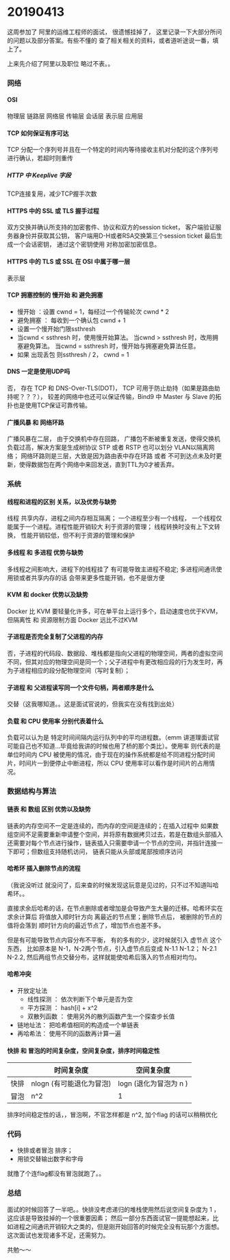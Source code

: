 # 20190413
这周参加了 阿里的运维工程师的面试， 很遗憾挂掉了， 这里记录一下大部分所问的问题以及部分答案。有些不懂的 查了相关相关的资料，或者道听途说一番，填上了。

上来先介绍了阿里以及职位 略过不表。。

### 网络
#### OSI
  物理层 链路层 网络层 传输层 会话层 表示层 应用层
#### TCP 如何保证有序可达
  TCP 分配一个序列号并且在一个特定的时间内等待接收主机对分配的这个序列号进行确认，若超时则重传
##### HTTP 中 Keeplive 字段
  TCP连接复用，减少TCP握手次数
#### HTTPS 中的 SSL 或 TLS 握手过程
  双方交换并确认所支持的加密套件、协议和双方的session ticket， 客户端验证服务器身份并获取其公钥， 客户端用D-H或者RSA交换第三个session ticket 最后生成一个会话密钥， 通过这个密钥使用 对称加密加密信息。

#### HTTPS 中的 TLS 或 SSL 在 OSI 中属于哪一层
  表示层

#### TCP 拥塞控制的 慢开始 和 避免拥塞
  - 慢开始 ：设置 cwnd = 1，每经过一个传输轮次 cwnd * 2
  - 避免拥塞 ： 每收到一个确认包 cwnd + 1
  - 设置一个慢开始门限ssthresh
  - 当cwnd < ssthresh 时，使用慢开始算法。
    当cwnd > ssthresh 时，改用拥塞避免算法。
    当cwnd = ssthresh 时，慢开始与拥塞避免算法任意。
  - 如果 出现丢包 则ssthresh / 2， cwnd = 1
#### DNS 一定是使用UDP吗
  否， 存在 TCP 和 DNS-Over-TLS(DOT)， TCP 可用于防止劫持（如果是路由劫持呢？？？）， 较差的网络中也还可以保证传输，Bind9 中 Master 与 Slave 的拓扑也是使用TCP保证可靠传输。
#### 广播风暴 和 网络环路
  广播风暴在二层， 由于交换机中存在回路， 广播包不断被重复发送，使得交换机负载过高，解决方案是生成树协议 STP 或者 RSTP 也可以划分 VLAN以隔离网络； 网络环路则是三层，大致是因为路由表中存在环路 或者 不可到达点未及时更新，使得数据包在两个网络中来回发送，直到TTL为0才被丢弃。


### 系统
#### 线程和进程的区别 关系，以及优势与缺势
  线程 共享内存，进程之间内存相互隔离； 一个进程至少有一个线程， 一个线程仅能属于一个进程。进程性能开销较大 利于资源的管理； 线程转换时没有上下文转换， 性能开销较低，但不利于资源的管理和保护
#### 多线程 和 多进程 优势与缺势
  多线程之间影响大，进程下的线程挂了 有可能导致主进程不稳定; 多进程间通讯使用锁或者共享内存的话 会带来更多性能开销，也不是很方便

#### KVM 和 docker 优势以及缺势
  Docker 比 KVM 要轻量化许多，可在单平台上运行多个，启动速度也优于KVM，但隔离性 和 资源限制方面 Docker 远比不过KVM

#### 子进程是否完全复制了父进程的内存
  否，子进程的代码段、数据段、堆栈都是指向父进程的物理空间，两者的虚拟空间不同，但其对应的物理空间是同一个；父子进程中有更改相应段的行为发生时，再为子进程相应的段分配物理空间（写时复制）；
  
#### 子进程 和 父进程读写同一个文件句柄，两者顺序是什么
  交替（这我哪知道。。这是面试官说的，但我实在没有找到出处）

#### 负载 和 CPU 使用率 分别代表着什么
  负载可以认为是 特定时间间隔内运行队列中的平均进程数。（emm 讲道理面试官可能自己也不知道…毕竟给我讲的时候也用了桥的那个类比）。使用率 则代表的是 单位时间内 CPU 被使用的情况，由于现在的操作系统都是给不同进程分配时间片，时间片一到便停止中断进程，所以 CPU 使用率可以看作是时间片的占用情况。


### 数据结构与算法

#### 链表 和 数组 区别 优势以及缺势
  链表的内存空间不一定是连续的，而内存的空间是连续的；在插入过程中 如果数组空间不足需要重新申请整个空间，并将原有数据拷贝过去，若是在数组头部插入还需要对每个节点进行操作，链表插入只需要申请一个节点的空间，并指针连接一下即可；但数组支持随机访问， 链表只能从头部或尾部按顺序访问

#### 哈希环 插入删除节点的流程
（我说没听过 就没问了，后来查的时候发现这玩意是见过的，只不过不知道叫哈希环。。

直接求余后哈希的话，在节点删除或者增加是会导致产生大量的迁移。哈希环实在求余计算后 将值放入顺时针方向 离最近的节点里；删除节点后， 被删除的节点的值将会落到 顺时针方向的最近节点了，增加节点也差不多。

但是有可能导致节点内容分布不平衡， 有的多有的少，这时候就引入 虚节点 这个东西， 比如原本是 N-1，N-2两个节点，引入虚节点后变成 N-1.1 N-1.2； N-2.1 N-2.2, 然后两组节点交替分布，这样就能使哈希后落入的节点相对均匀。

#### 哈希冲突
  - 开放定址法 
    - 线性探测 ： 依次判断下个单元是否为空
    - 平方探测 ： hash[i] + x^2 
    - 双散列函数 ： 使用另外的散列函数产生一个探查步长值
  - 链地址法： 把哈希值相同的构造成一个单链表
  - 再哈希法： 使用不同的函数再计算一遍
  
#### 快排 和 冒泡的时间复杂度，空间复杂度，排序时间稳定性
|   | 时间复杂度 | 空间复杂度 |
|---|---|---|
快排 | nlogn (有可能退化为冒泡) | logn (退化为冒泡为 n ) |
冒泡 | n^2 | 1

排序时间稳定性的话，，冒泡啊，不官怎样都是 n^2, 加个flag 的话可以稍稍优化

### 代码
- 快排或者冒泡 排序；
- 用锁交替输出数字和字母

就撸了个连flag都没有冒泡就跑了。。


### 总结
面试的时候回答了一半吧。。快排没考虑递归的堆栈使用然后说空间复杂度为 1 ，这应该是导致挂掉的一个很重要因素； 然后一部分东西面试官一提能想起来，比如进程之间通讯开销较大之类的，但是刚开始回答的时候完全没有玩那个方面想。这次面试也发现诸多不足，还需努力。

共勉～～